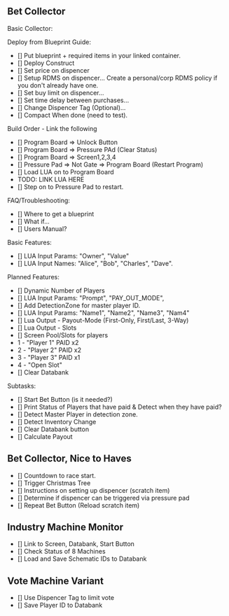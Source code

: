 ## Bet Collector

Basic Collector:

Deploy from Blueprint Guide:
- [] Put blueprint + required items in your linked container.
- [] Deploy Construct
- [] Set price on dispencer
- [] Setup RDMS on dispencer... Create a personal/corp RDMS policy if you don't already have one.
- [] Set buy limit on dispencer... 
- [] Set time delay between purchases...
- [] Change Dispencer Tag (Optional)...
- [] Compact When done (need to test).

Build Order - Link the following 
- [] Program Board => Unlock Button
- [] Program Board => Pressure PAd (Clear Status)
- [] Program Board => Screen1,2,3,4
- [] Pressure Pad => Not Gate => Program Board (Restart Program)
- [] Load LUA on to Program Board 
- TODO: LINK LUA HERE
- [] Step on to Pressure Pad to restart.

FAQ/Troubleshooting:
- [] Where to get a blueprint
- [] What if...
- [] Users Manual?

Basic Features: 
- [] LUA Input Params: "Owner", "Value"
- [] LUA Input Names: "Alice", "Bob", "Charles", "Dave".

Planned Features:
- [] Dynamic Number of Players
- [] LUA Input Params: "Prompt", "PAY_OUT_MODE", 
- [] Add DetectionZone for master player ID.
- [] LUA Input Params: "Name1", "Name2", "Name3", "Nam4"
- [] Lua Output - Payout-Mode (First-Only, First/Last, 3-Way)
- [] Lua Output - Slots
- [] Screen Pool/Slots for players 
-   1 - "Player 1" PAID x2
-   2 - "Player 2" PAID x2
-   3 - "Player 3" PAID x1
-   4 - "Open Slot" 
- [] Clear Databank

Subtasks:
- [] Start Bet Button (is it needed?)
- [] Print Status of Players that have paid & Detect when they have paid?
- [] Detect Master Player in detection zone.
- [] Detect Inventory Change
- [] Clear Databank button
- [] Calculate Payout

## Bet Collector, Nice to Haves
- [] Countdown to race start.
- [] Trigger Christmas Tree
- [] Instructions on setting up dispencer (scratch item)
- [] Determine if dispencer can be triggered via pressure pad
- [] Repeat Bet Button (Reload scratch item)

## Industry Machine Monitor
- [] Link to Screen, Databank, Start Button
- [] Check Status of 8 Machines
- [] Load and Save Schematic IDs to Databank

## Vote Machine Variant
- [] Use Dispencer Tag to limit vote
- [] Save Player ID to Databank
